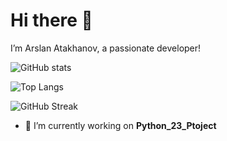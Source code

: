 # Hi there 👋

I’m Arslan Atakhanov, a passionate developer!

![GitHub stats](https://github-readme-stats.vercel.app/api?username=arslan01000&show_icons=true&locale=en&theme=radical)

![Top Langs](https://github-readme-stats.vercel.app/api/top-langs?username=arslan01000&layout=compact&theme=radical)

![GitHub Streak](https://github-readme-streak-stats.herokuapp.com/?user=arslan01000&theme=radical)

- 🔭 I’m currently working on **Python_23_Ptoject**

